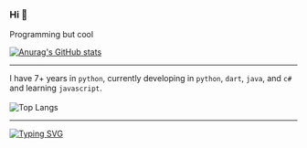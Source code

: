 ### Hi 👀

Programming but cool

[![Anurag's GitHub stats](https://github-readme-stats.vercel.app/api?username=Boomexe&theme=dark)](https://github.com/anuraghazra/github-readme-stats)

---
I have 7+ years in `python`, currently developing in `python`, `dart`, `java`, and `c#` and learning `javascript`.
<br><br>
![Top Langs](https://github-readme-stats.vercel.app/api/top-langs/?username=Boomexe&layout=compact&theme=dark&hide=hlsl,shaderlab)

---


[![Typing SVG](https://readme-typing-svg.demolab.com?font=Fira+Code&pause=1000&random=false&width=435&lines=go+outside)](https://git.io/typing-svg)
